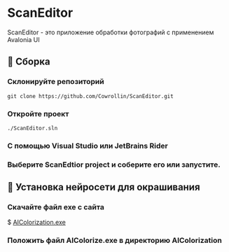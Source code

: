 # ScanEditor

ScanEditor - это приложение обработки фотографий с применением Avalonia UI

## 🔨 Сборка
### Склонируйте репозиторий
```
git clone https://github.com/Cowrollin/ScanEditor.git
```
### Откройте проект
```
./ScanEditor.sln
```
### С помощью Visual Studio или JetBrains Rider
### Выберите ScanEdtior project и соберите его или запустите.

## 🔨 Установка нейросети для окрашивания
### Скачайте файл exe с сайта
$ [AIColorization.exe](https://drive.google.com/file/d/143HHTSpsIJk6Q_zNp842T66LZy-CrREH/view?usp=sharing)
### Положить файл AIColorize.exe в директорию AIColorization
